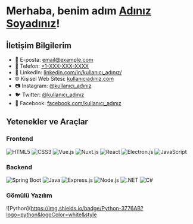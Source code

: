 # Merhaba, benim adım [Adınız Soyadınız](https://github.com/kullanıcı_adınız)!

## İletişim Bilgilerim

- 📧 E-posta: [email@example.com](mailto:email@example.com)
- 📱 Telefon: [+1-XXX-XXX-XXXX](tel:+1-XXX-XXX-XXXX)
- 💼 LinkedIn: [linkedin.com/in/kullanıcı_adınız/](https://www.linkedin.com/in/kullanıcı_adınız/)
- 🌐 Kişisel Web Sitesi: [kullanıcıadınız.com](https://kullanıcıadınız.com/)
- 📷 Instagram: [@kullanıcı_adınız](https://www.instagram.com/kullanıcı_adınız/)
- 🐦 Twitter: [@kullanıcı_adınız](https://twitter.com/kullanıcı_adınız)
- 📘 Facebook: [facebook.com/kullanıcı_adınız](https://www.facebook.com/kullanıcı_adınız)

## Yetenekler ve Araçlar

### Frontend

![HTML5](https://img.shields.io/badge/HTML5-E34F26?logo=html5&logoColor=white&style=for-the-badge)
![CSS3](https://img.shields.io/badge/CSS3-1572B6?logo=css3&logoColor=white&style=for-the-badge)
![Vue.js](https://img.shields.io/badge/Vue.js-4FC08D?logo=vue-dot-js&logoColor=white&style=for-the-badge)
![Nuxt.js](https://img.shields.io/badge/Nuxt.js-00C58E?logo=nuxt-dot-js&logoColor=white&style=for-the-badge)
![React](https://img.shields.io/badge/React-20232A?logo=react&logoColor=61DAFB&style=for-the-badge)
![Electron.js](https://img.shields.io/badge/Electron.js-47848F?logo=electron&logoColor=white&style=for-the-badge)
![JavaScript](https://img.shields.io/badge/JavaScript-F7DF1E?logo=javascript&logoColor=black&style=for-the-badge)

### Backend

![Spring Boot](https://img.shields.io/badge/Spring_Boot-6DB33F?logo=spring-boot&logoColor=white&style=for-the-badge)
![Java](https://img.shields.io/badge/Java-ED8B00?logo=java&logoColor=white&style=for-the-badge)
![Express.js](https://img.shields.io/badge/Express.js-000000?logo=express&logoColor=white&style=for-the-badge)
![Node.js](https://img.shields.io/badge/Node.js-43853D?logo=node-dot-js&logoColor=white&style=for-the-badge)
![.NET](https://img.shields.io/badge/.NET-512BD4?logo=.net&logoColor=white&style=for-the-badge)
![C#](https://img.shields.io/badge/C%23-239120?logo=c-sharp&logoColor=white&style=for-the-badge)

### Gömülü Yazılım

![Python](https://img.shields.io/badge/Python-3776AB?logo=python&logoColor=white&style
